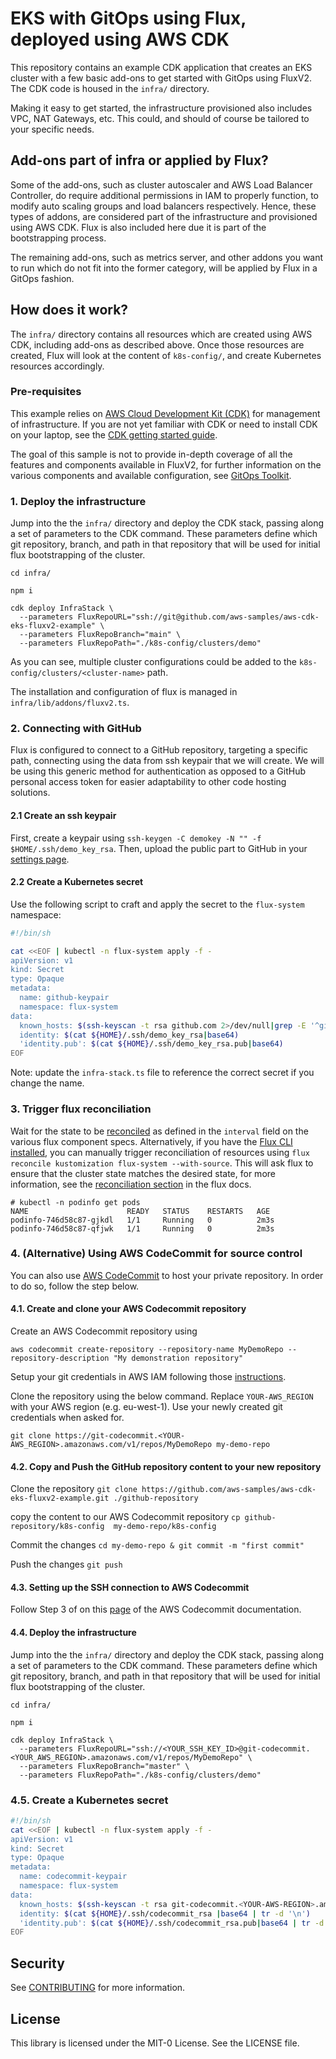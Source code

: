 # EKS with GitOps using Flux, deployed using AWS CDK

This repository contains an example CDK application that creates an EKS cluster with a few basic
add-ons to get started with GitOps using FluxV2. The CDK code is housed in the `infra/` directory.

Making it easy to get started, the infrastructure provisioned also includes VPC, NAT Gateways, etc.
This could, and should of course be tailored to your specific needs.

## Add-ons part of infra or applied by Flux?

Some of the add-ons, such as cluster autoscaler and AWS Load Balancer Controller, do require
additional permissions in IAM to properly function, to modify auto scaling groups and load balancers
respectively. Hence, these types of addons, are considered part of the infrastructure and
provisioned using AWS CDK. Flux is also included here due it is part of the bootstrapping process.

The remaining add-ons, such as metrics server, and other addons you want to run which do not fit
into the former category, will be applied by Flux in a GitOps fashion.

## How does it work?

The `infra/` directory contains all resources which are created using AWS CDK, including add-ons as
described above. Once those resources are created, Flux will look at the content of `k8s-config/`,
and create Kubernetes resources accordingly.

### Pre-requisites

This example relies on [AWS Cloud Development Kit (CDK)](https://aws.amazon.com/cdk/) for management
of infrastructure. If you are not yet familiar with CDK or need to install CDK on your laptop, see
the [CDK getting started guide](https://docs.aws.amazon.com/cdk/latest/guide/getting_started.html).

The goal of this sample is not to provide in-depth coverage of all the features and components
available in FluxV2, for further information on the various components and available configuration,
see [GitOps Toolkit](https://toolkit.fluxcd.io/).

### 1. Deploy the infrastructure

Jump into the the `infra/` directory and deploy the CDK stack, passing along a set of parameters to
the CDK command. These parameters define which git repository, branch, and path in that repository
that will be used for initial flux bootstrapping of the cluster.

```shell
cd infra/

npm i

cdk deploy InfraStack \
  --parameters FluxRepoURL="ssh://git@github.com/aws-samples/aws-cdk-eks-fluxv2-example" \
  --parameters FluxRepoBranch="main" \
  --parameters FluxRepoPath="./k8s-config/clusters/demo"
```

As you can see, multiple cluster configurations could be added to the `k8s-config/clusters/<cluster-name>` path.

The installation and configuration of flux is managed in `infra/lib/addons/fluxv2.ts`.

### 2. Connecting with GitHub

Flux is configured to connect to a GitHub repository, targeting a specific path, connecting using
the data from ssh keypair that we will create. We will be using this generic method for
authentication as opposed to a GitHub personal access token for easier adaptability to other code
hosting solutions.

#### 2.1 Create an ssh keypair

First, create a keypair using `ssh-keygen -C demokey -N "" -f $HOME/.ssh/demo_key_rsa`. Then, upload
the public part to GitHub in your [settings page](https://github.com/settings/keys).

#### 2.2 Create a Kubernetes secret

Use the following script to craft and apply the secret to the `flux-system` namespace:

```bash
#!/bin/sh

cat <<EOF | kubectl -n flux-system apply -f -
apiVersion: v1
kind: Secret
type: Opaque
metadata:
  name: github-keypair
  namespace: flux-system
data:
  known_hosts: $(ssh-keyscan -t rsa github.com 2>/dev/null|grep -E '^github\.com'|base64)
  identity: $(cat ${HOME}/.ssh/demo_key_rsa|base64)
  'identity.pub': $(cat ${HOME}/.ssh/demo_key_rsa.pub|base64)
EOF
```

Note: update the `infra-stack.ts` file to reference the correct secret if you change the name.

### 3. Trigger flux reconciliation

Wait for the state to be [reconciled](https://toolkit.fluxcd.io/core-concepts/#reconciliation) as
defined in the `interval` field on the various flux component specs.
Alternatively, if you have the [Flux CLI installed](https://toolkit.fluxcd.io/guides/installation/#install-the-flux-cli),
you can manually trigger reconciliation of resources using
`flux reconcile kustomization flux-system --with-source`. This will ask flux to ensure that the
cluster state matches the desired state, for more information, see the
[reconciliation section](https://toolkit.fluxcd.io/core-concepts/#reconciliation) in the flux docs.

```shell
# kubectl -n podinfo get pods
NAME                      READY   STATUS    RESTARTS   AGE
podinfo-746d58c87-gjkdl   1/1     Running   0          2m3s
podinfo-746d58c87-qfjwk   1/1     Running   0          2m3s
```

### 4. (Alternative) Using AWS CodeCommit for source control
You can also use [AWS CodeCommit](https://aws.amazon.com/codecommit/) to host your private repository. In order to do so, follow the step below.

#### 4.1. Create and clone your AWS Codecommit repository

Create an AWS Codecommit repository using 
```
aws codecommit create-repository --repository-name MyDemoRepo --repository-description "My demonstration repository"
```

Setup your git credentials in AWS IAM following those [instructions](https://docs.aws.amazon.com/codecommit/latest/userguide/setting-up-gc.html).

Clone the repository using the below command. Replace `YOUR-AWS_REGION` with your AWS region (e.g. eu-west-1). Use your newly created git credentials when asked for.
```
git clone https://git-codecommit.<YOUR-AWS_REGION>.amazonaws.com/v1/repos/MyDemoRepo my-demo-repo
```

#### 4.2. Copy and Push the GitHub repository content to your new repository

Clone the repository `git clone https://github.com/aws-samples/aws-cdk-eks-fluxv2-example.git ./github-repository`

copy the content to our AWS Codecommit repository `cp github-repository/k8s-config  my-demo-repo/k8s-config`

Commit the changes `cd my-demo-repo & git commit -m "first commit"`

Push the changes `git push`

#### 4.3. Setting up the SSH connection to AWS Codecommit

Follow Step 3 of on this [page](https://docs.aws.amazon.com/codecommit/latest/userguide/setting-up-ssh-unixes.html) of the AWS Codecommit documentation.

#### 4.4. Deploy the infrastructure

Jump into the the `infra/` directory and deploy the CDK stack, passing along a set of parameters to
the CDK command. These parameters define which git repository, branch, and path in that repository
that will be used for initial flux bootstrapping of the cluster.

```shell
cd infra/

npm i

cdk deploy InfraStack \
  --parameters FluxRepoURL="ssh://<YOUR_SSH_KEY_ID>@git-codecommit.<YOUR_AWS_REGION>.amazonaws.com/v1/repos/MyDemoRepo" \
  --parameters FluxRepoBranch="master" \
  --parameters FluxRepoPath="./k8s-config/clusters/demo"
```

### 4.5. Create a Kubernetes secret

```bash
#!/bin/sh
cat <<EOF | kubectl -n flux-system apply -f -
apiVersion: v1
kind: Secret
type: Opaque
metadata:
  name: codecommit-keypair
  namespace: flux-system
data:
  known_hosts: $(ssh-keyscan -t rsa git-codecommit.<YOUR-AWS-REGION>.amazonaws.com 2>/dev/null|grep -E '^git-codecommit.<YOUR-AWS-REGION>.amazonaws\.com'|base64 | tr -d '\n')
  identity: $(cat ${HOME}/.ssh/codecommit_rsa |base64 | tr -d '\n')
  'identity.pub': $(cat ${HOME}/.ssh/codecommit_rsa.pub|base64 | tr -d '\n')
EOF
```

## Security

See [CONTRIBUTING](CONTRIBUTING.md) for more information.

## License

This library is licensed under the MIT-0 License. See the LICENSE file.
